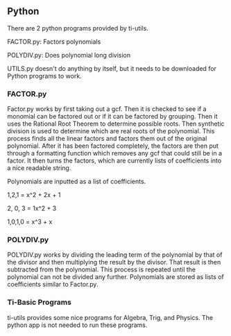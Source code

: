 <h2>
Python
</h2>

There are 2 python programs provided by ti-utils.

FACTOR.py: Factors polynomials

POLYDIV.py: Does polynomial long division

UTILS.py doesn't do anything by itself, but it needs to be downloaded for Python programs to work.


<h3>
FACTOR.py
</h3>

Factor.py works by first taking out a gcf. Then it is checked to see if a monomial
can be factored out or if it can be factored by grouping. Then it uses the Rational Root Theorem to determine
possible roots. Then synthetic division is used to determine which are real roots of the polynomial.
This process finds all the linear factors and factors them out of the original polynomial.
After it has been factored completely, the factors are then put through a formatting function which
removes any gcf that could still be in a factor. It then turns the factors, which are currently lists of
coefficients into a nice readable string.

Polynomials are inputted as a list of coefficients.

1,2,1 = x^2 + 2x + 1

2, 0, 3 = 1x^2 + 3

1,0,1,0 = x^3 + x

<h3>
POLYDIV.py
</h3>

POLYDIV.py works by dividing the leading term of the polynomial 
by that of the divisor and then multiplying the result by the divisor. That result
is then subtracted from the polynomial. This process is repeated until 
the polynomial can not be divided any 
further. Polynomials are stored as lists of coefficients similar to Factor.py.

<h3>
Ti-Basic Programs
</h3>

ti-utils provides some nice programs for Algebra, Trig, and Physics. 
The python app is not needed to run these programs.



